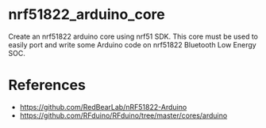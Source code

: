 # nrf51822_arduino_core

Create an nrf51822 arduino core using nrf51 SDK. 
This core must be used to easily port and write some Arduino code on nrf51822 Bluetooth Low Energy SOC.
 
# References
 
 * https://github.com/RedBearLab/nRF51822-Arduino 
 * https://github.com/RFduino/RFduino/tree/master/cores/arduino
